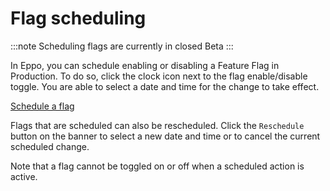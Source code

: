# Flag scheduling

:::note
Scheduling flags are currently in closed Beta
:::

In Eppo, you can schedule enabling or disabling a Feature Flag in Production. To do so, click the clock icon next to the flag enable/disable toggle. You are able to select a date and time for the change to take effect.

[Schedule a flag](/img/feature-flagging/flag-scheduling.png)

Flags that are scheduled can also be rescheduled. Click the `Reschedule` button on the banner to select a new date and time or to cancel the current scheduled change.

Note that a flag cannot be toggled on or off when a scheduled action is active.